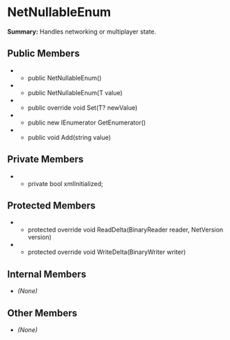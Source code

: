 # NetNullableEnum

**Summary:** Handles networking or multiplayer state.

## Public Members
- - public NetNullableEnum()
- - public NetNullableEnum(T value)
- - public override void Set(T? newValue)
- - public new IEnumerator<string> GetEnumerator()
- - public void Add(string value)

## Private Members
- - private bool xmlInitialized;

## Protected Members
- - protected override void ReadDelta(BinaryReader reader, NetVersion version)
- - protected override void WriteDelta(BinaryWriter writer)

## Internal Members
- *(None)*

## Other Members
- *(None)*
